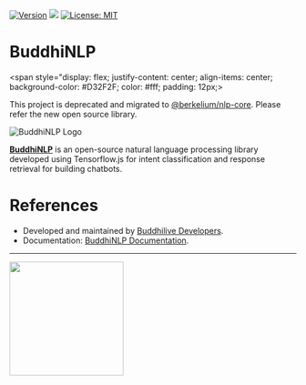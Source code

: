 [![Version](https://img.shields.io/npm/v/buddhi-nlp.svg)](https://www.npmjs.com/package/buddhi-nlp)
[![](https://data.jsdelivr.com/v1/package/npm/buddhi-nlp/badge)](https://www.jsdelivr.com/package/npm/buddhi-nlp)
[![License: MIT](https://img.shields.io/badge/License-MIT-yellow.svg)](https://opensource.org/licenses/MIT)


# BuddhiNLP

<span style="display: flex; justify-content: center; align-items: center; background-color: #D32F2F; color: #fff; padding: 12px;>
  <p>This project is deprecated and migrated to <a href="https://github.com/BerkeliumLabs/nlp-core">@berkelium/nlp-core</a>. Please refer the new open source library.</p>
</span>

![BuddhiNLP Logo](https://1.bp.blogspot.com/-QidO4TSV1NM/XuEUuT-unTI/AAAAAAAAL1I/zHmz0Z-GsicoPe7MkXEbhmkMPqSYLKC0gCK4BGAsYHg/header.png)

[**BuddhiNLP**](https://github.com/Buddhilive/buddhi-nlp/) is an open-source natural language processing library developed using Tensorflow.js for intent classification and response retrieval for building chatbots. 

# References

* Developed and maintained by [Buddhilive Developers](https://www.buddhilive.com/).
* Documentation: [BuddhiNLP Documentation](https://www.buddhilive.com/2021/01/how-to-build-chatbot-with-javascript.html).

<hr>

<img src="https://3.bp.blogspot.com/-WTzZSn9g770/XuB94qd-d5I/AAAAAAAALyQ/chP6td8VOnUqDIfiEpYuTVUYnZzxz613gCK4BGAYYCw/s1600/PoweredByTensorFlow.png" width="200"/>
